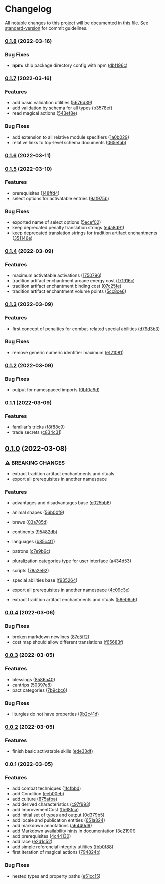 # Changelog

All notable changes to this project will be documented in this file. See [standard-version](https://github.com/conventional-changelog/standard-version) for commit guidelines.

### [0.1.8](https://github.com/elyukai/optolith-database-schema/compare/v0.1.7...v0.1.8) (2022-03-16)


### Bug Fixes

* **npm:** ship package directory config with npm ([dbf196c](https://github.com/elyukai/optolith-database-schema/commit/dbf196c105bad7d06d016af56242adbd867de20d))

### [0.1.7](https://github.com/elyukai/optolith-database-schema/compare/v0.1.6...v0.1.7) (2022-03-16)


### Features

* add basic validation utilities ([5676d39](https://github.com/elyukai/optolith-database-schema/commit/5676d39a3285901b750314832d7978692b1d26de))
* add validation by schema for all types ([b3578ef](https://github.com/elyukai/optolith-database-schema/commit/b3578ef7914db35dbdfda87e1ccf95d37f61e9d7))
* read magical actions ([543ef8e](https://github.com/elyukai/optolith-database-schema/commit/543ef8ee3567d4ec946f1be2492056d74de54976))


### Bug Fixes

* add extension to all relative module specifiers ([1a0b029](https://github.com/elyukai/optolith-database-schema/commit/1a0b029de43ce2026d9134b0f6dd3ee1f106afa2))
* relative links to top-level schema documents ([065efab](https://github.com/elyukai/optolith-database-schema/commit/065efab03a5b4547a9bdc2c1fcf4a3ad010d858e))

### [0.1.6](https://github.com/elyukai/optolith-database-schema/compare/v0.1.5...v0.1.6) (2022-03-11)

### [0.1.5](https://github.com/elyukai/optolith-database-schema/compare/v0.1.4...v0.1.5) (2022-03-10)


### Features

* prerequisites ([148ffd4](https://github.com/elyukai/optolith-database-schema/commit/148ffd47a70b9fb3a1bad540de8b89319a4f8c7d))
* select options for activatable entries ([9af975b](https://github.com/elyukai/optolith-database-schema/commit/9af975bcd1425f2a252ea41930233c3531376615))


### Bug Fixes

* exported name of select options ([5ecef02](https://github.com/elyukai/optolith-database-schema/commit/5ecef02d0178c7252f3b4a11d5ca0373908d6b87))
* keep deprecated penalty translation strings ([e4a8d91](https://github.com/elyukai/optolith-database-schema/commit/e4a8d910dd561255d21801616b2c44fcdd28a30f))
* keep deprecated translation strings for tradition artifact enchantments ([351146e](https://github.com/elyukai/optolith-database-schema/commit/351146ef87691d645a74d8f538d060095b8f7ac5))

### [0.1.4](https://github.com/elyukai/optolith-database-schema/compare/v0.1.3...v0.1.4) (2022-03-09)


### Features

* maximum activatable activations ([1750796](https://github.com/elyukai/optolith-database-schema/commit/175079672da1a692a2a2c49df86d818257af771a))
* tradition artifact enchantment arcane energy cost ([f71916c](https://github.com/elyukai/optolith-database-schema/commit/f71916cfa9fe5f32ad75cd7d9341c9fdef4cfba6))
* tradition artifact enchantment binding cost ([07c25fe](https://github.com/elyukai/optolith-database-schema/commit/07c25fe1b6330bba1698794d47abc6cb0dfae402))
* tradition artifact enchantment volume points ([5cc8ce6](https://github.com/elyukai/optolith-database-schema/commit/5cc8ce63c4eb6928faca5c6ed58cd7da9abb27cd))

### [0.1.3](https://github.com/elyukai/optolith-database-schema/compare/v0.1.2...v0.1.3) (2022-03-09)


### Features

* first concept of penalties for combat-related special abilities ([d79d3b3](https://github.com/elyukai/optolith-database-schema/commit/d79d3b3752252342795400c905e2944d1234bd37))


### Bug Fixes

* remove generic numeric identifier maximum ([e121081](https://github.com/elyukai/optolith-database-schema/commit/e1210810f9cdbf8a720d0e12d5ec6ac21010a8dd))

### [0.1.2](https://github.com/elyukai/optolith-database-schema/compare/v0.1.1...v0.1.2) (2022-03-09)


### Bug Fixes

* output for namespaced imports ([0bf0c9d](https://github.com/elyukai/optolith-database-schema/commit/0bf0c9d8713e0449342b2b01309eb38b3b1013a7))

### [0.1.1](https://github.com/elyukai/optolith-database-schema/compare/v0.1.0...v0.1.1) (2022-03-09)


### Features

* familiar's tricks ([f8f88c9](https://github.com/elyukai/optolith-database-schema/commit/f8f88c9ab3c3339c4e26830623052d09924c4102))
* trade secrets ([c834c31](https://github.com/elyukai/optolith-database-schema/commit/c834c31de87ce830d34c4cf9c0f60dcfb5a4d3ca))

## [0.1.0](https://github.com/elyukai/optolith-database-schema/compare/v0.0.4...v0.1.0) (2022-03-08)


### ⚠ BREAKING CHANGES

* extract tradition artifact enchantments and rituals
* export all prerequisites in another namespace

### Features

* advantages and disadvantages base ([c025bb6](https://github.com/elyukai/optolith-database-schema/commit/c025bb6b8ee6dc3007c0af3b691852a864ebdea6))
* animal shapes ([56b00f9](https://github.com/elyukai/optolith-database-schema/commit/56b00f90aff28f7cc8e8182f3f049d4593430113))
* brews ([03a785d](https://github.com/elyukai/optolith-database-schema/commit/03a785d3cfa8fab2da0a8fe1ddb402b2b5a3ab7d))
* continents ([95482db](https://github.com/elyukai/optolith-database-schema/commit/95482db5671440e24156c651ab094b4a10790223))
* languages ([b85c4f1](https://github.com/elyukai/optolith-database-schema/commit/b85c4f1bcaf5199cd1501051c17b05a8b5178345))
* patrons ([c7e9b6c](https://github.com/elyukai/optolith-database-schema/commit/c7e9b6cabdfdfca7d51eb6891bfb8b8b2973bbff))
* pluralization categories type for user interface ([a434d53](https://github.com/elyukai/optolith-database-schema/commit/a434d53a47e0e50b129855aee8e0a5bc4b634d79))
* scripts ([78a2e92](https://github.com/elyukai/optolith-database-schema/commit/78a2e92d72c0e2616948e9e2ccc1b51752be3b87))
* special abilities base ([f935264](https://github.com/elyukai/optolith-database-schema/commit/f935264328d19b29b0e30a0b1907501c30a2d4c5))


* export all prerequisites in another namespace ([4c09c3e](https://github.com/elyukai/optolith-database-schema/commit/4c09c3e3371beff4587327e40564866b397e311b))
* extract tradition artifact enchantments and rituals ([58e06c6](https://github.com/elyukai/optolith-database-schema/commit/58e06c6925bb56ea854ad211efcf89f981e715b7))

### [0.0.4](https://github.com/elyukai/optolith-database-schema/compare/v0.0.3...v0.0.4) (2022-03-06)


### Bug Fixes

* broken markdown newlines ([87c5ff2](https://github.com/elyukai/optolith-database-schema/commit/87c5ff243c6df1a9dd966167c85dd41b45c36369))
* cost map should allow different translations ([f65683f](https://github.com/elyukai/optolith-database-schema/commit/f65683fc45f2c9f16d1571ec9fcbc449eee042b1))

### [0.0.3](https://github.com/elyukai/optolith-database-schema/compare/v0.0.2...v0.0.3) (2022-03-05)


### Features

* blessings ([8586a40](https://github.com/elyukai/optolith-database-schema/commit/8586a4026615ff6ebdc6cfb1e988d71828e5cd23))
* cantrips ([50397e8](https://github.com/elyukai/optolith-database-schema/commit/50397e83c9322dd36ef0cd28d2924128a6133a27))
* pact categories ([7b9cbc6](https://github.com/elyukai/optolith-database-schema/commit/7b9cbc66a5f13b40536d03a90f726fd9aff8c15a))


### Bug Fixes

* liturgies do not have properties ([9b2c41d](https://github.com/elyukai/optolith-database-schema/commit/9b2c41dd9996abeac627b652cdb6ce0226760f2a))

### [0.0.2](https://github.com/elyukai/optolith-database-schema/compare/v0.0.1...v0.0.2) (2022-03-05)


### Features

* finish basic activatable skills ([ede33df](https://github.com/elyukai/optolith-database-schema/commit/ede33df9e897cb58f19f58c4e8d5619c2f9be0e0))

### 0.0.1 (2022-03-05)


### Features

* add combat techniques ([1fcfbbd](https://github.com/elyukai/optolith-database-schema/commit/1fcfbbd1ae7504c2f8d8d12e58aa77883c987bd3))
* add Condition ([eeb00eb](https://github.com/elyukai/optolith-database-schema/commit/eeb00eb5b349c3833bee9391996d3dfabd07cd95))
* add culture ([875afba](https://github.com/elyukai/optolith-database-schema/commit/875afba4b05a5ffbc0a2763ed69c53d6e6f2ac83))
* add derived characteristics ([c97f993](https://github.com/elyukai/optolith-database-schema/commit/c97f9932b4a329dd8620d7b61ff995e61e26f7ea))
* add ImprovementCost ([fb68fca](https://github.com/elyukai/optolith-database-schema/commit/fb68fcab306e07905bfc3d26e35f2740c5aaf9b3))
* add initial set of types and output ([0d379b5](https://github.com/elyukai/optolith-database-schema/commit/0d379b5123534f4439a0d5fdbc7358d074e64972))
* add locale and publication entities ([651a824](https://github.com/elyukai/optolith-database-schema/commit/651a824dc28b1bb90bb5c7d6227cba6dde57a27f))
* add markdown annotations ([a6440d9](https://github.com/elyukai/optolith-database-schema/commit/a6440d97b9ad83f2c7bce7f94014ab2a1efb442c))
* add Markdown availability hints in documentation ([3e2190f](https://github.com/elyukai/optolith-database-schema/commit/3e2190f5bc96fd0bf632fbcac19619ea67fd2c13))
* add prerequisites ([4c44130](https://github.com/elyukai/optolith-database-schema/commit/4c44130326cb8d2b90edf349bbb631a70c53eef1))
* add race ([e2d1c52](https://github.com/elyukai/optolith-database-schema/commit/e2d1c52a0aed49b3770b5e973a90dd21362fcdea))
* add simple referencial integrity utilities ([fbb0f88](https://github.com/elyukai/optolith-database-schema/commit/fbb0f887f3a1a02f1ee3d8b44fefc4e45bc90931))
* first iteration of magical actions ([794824b](https://github.com/elyukai/optolith-database-schema/commit/794824b643ec4ddd2ff279aca15c4f1edb61e3db))


### Bug Fixes

* nested types and property paths ([e51cc15](https://github.com/elyukai/optolith-database-schema/commit/e51cc154caf4b4e7bedb66a7baff533bdc313d14))
